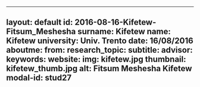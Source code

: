 ---
layout: default 
id: 2016-08-16-Kifetew-Fitsum_Meshesha
surname: Kifetew
name: Kifetew
university: Univ. Trento
date: 16/08/2016
aboutme: 
from: 
research_topic: 
subtitle: 
advisor: 
keywords: 
website: 
img: kifetew.jpg
thumbnail: kifetew_thumb.jpg
alt: Fitsum Meshesha Kifetew
modal-id: stud27
------
